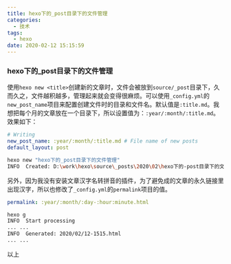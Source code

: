```yaml
---
title: hexo下的_post目录下的文件管理
categories:
  - 技术
tags:
  - hexo
date: 2020-02-12 15:15:59
---
```


### hexo下的_post目录下的文件管理

使用`hexo new <title>`创建新的文章时，文件会被放到`source/_post`目录下，久而久之，文件越积越多，管理起来就会变得很麻烦。可以使用`_config.yml`的`new_post_name`项目来配置创建文件时的目录和文件名。默认值是`:title.md`。我想把每个月的文章放在一个目录下，所以设置值为：`:year/:month/:title.md`。效果如下：

``` yml
# Writing
new_post_name: :year/:month/:title.md # File name of new posts
default_layout: post
```

``` bash
hexo new "hexo下的_post目录下的文件管理"
INFO  Created: D:\work\hexo\source\_posts\2020\02\hexo下的-post目录下的文件管理.md
```

另外，因为我没有安装文章汉字名转拼音的插件，为了避免成的文章的永久链接里出现汉字，所以也修改了`_config.yml`的`permalink`项目的值。

``` yml
permalink: :year/:month/:day-:hour:minute.html
```

``` bash
hexo g
INFO  Start processing
... ...
INFO  Generated: 2020/02/12-1515.html
... ...
```

以上

